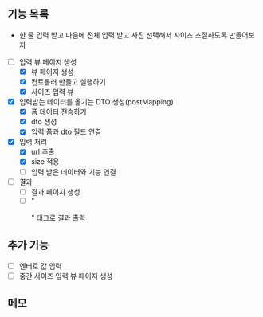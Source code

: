 ## 기능 목록
- 한 줄 입력 받고 다음에 전체 입력 받고 사진 선택해서 사이즈 조절하도록 만들어보자
- [ ] 입력 뷰 페이지 생성
  - [x] 뷰 페이지 생성
  - [x] 컨트롤러 만들고 실행하기
  - [x] 사이즈 입력 뷰
- [x] 입력받는 데이터를 옮기는 DTO 생성(postMapping)
  - [x] 폼 데이터 전송하기
  - [x] dto 생성
  - [x] 입력 폼과 dto 필드 연결
- [x] 입력 처리 
  - [x] url 추출
  - [x] size 적용
  - [ ] 입력 받은 데이터와 기능 연결 
- [ ] 결과
  - [ ] 결과 페이지 생성
  - [ ] "<p>" 태그로 결과 출력

## 추가 기능
- [ ] 엔터로 값 입력
- [ ] 중간 사이즈 입력 뷰 페이지 생성

## 메모